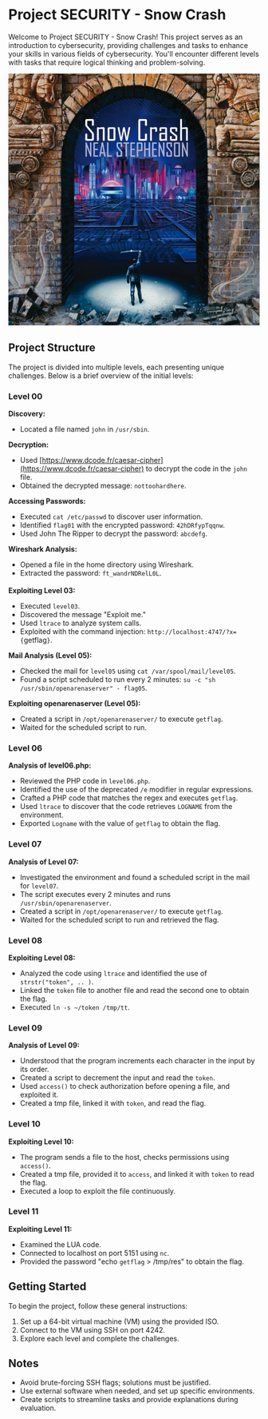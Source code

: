 # Project SECURITY - Snow Crash

Welcome to Project SECURITY - Snow Crash! This project serves as an introduction to cybersecurity, providing challenges and tasks to enhance your skills in various fields of cybersecurity. You'll encounter different levels with tasks that require logical thinking and problem-solving.

![Wallpaper](wallpaper.jpg)
## Project Structure

The project is divided into multiple levels, each presenting unique challenges. Below is a brief overview of the initial levels:

### Level 00

**Discovery:**
- Located a file named `john` in `/usr/sbin`.

**Decryption:**
- Used [https://www.dcode.fr/caesar-cipher](https://www.dcode.fr/caesar-cipher) to decrypt the code in the `john` file.
- Obtained the decrypted message: `nottoohardhere`.

**Accessing Passwords:**
- Executed `cat /etc/passwd` to discover user information.
- Identified `flag01` with the encrypted password: `42hDRfypTqqnw`.
- Used John The Ripper to decrypt the password: `abcdefg`.

**Wireshark Analysis:**
- Opened a file in the home directory using Wireshark.
- Extracted the password: `ft_wandrNDRelL0L`.

**Exploiting Level 03:**
- Executed `level03`.
- Discovered the message "Exploit me."
- Used `ltrace` to analyze system calls.
- Exploited with the command injection: `http://localhost:4747/?x={`getflag`}`.

**Mail Analysis (Level 05):**
- Checked the mail for `level05` using `cat /var/spool/mail/level05`.
- Found a script scheduled to run every 2 minutes: `su -c "sh /usr/sbin/openarenaserver" - flag05`.

**Exploiting openarenaserver (Level 05):**
- Created a script in `/opt/openarenaserver/` to execute `getflag`.
- Waited for the scheduled script to run.

### Level 06

**Analysis of level06.php:**
- Reviewed the PHP code in `level06.php`.
- Identified the use of the deprecated `/e` modifier in regular expressions.
- Crafted a PHP code that matches the regex and executes `getflag`.
- Used `ltrace` to discover that the code retrieves `LOGNAME` from the environment.
- Exported `Logname` with the value of `getflag` to obtain the flag.

### Level 07

**Analysis of Level 07:**
- Investigated the environment and found a scheduled script in the mail for `level07`.
- The script executes every 2 minutes and runs `/usr/sbin/openarenaserver`.
- Created a script in `/opt/openarenaserver/` to execute `getflag`.
- Waited for the scheduled script to run and retrieved the flag.

### Level 08

**Exploiting Level 08:**
- Analyzed the code using `ltrace` and identified the use of `strstr("token", .. )`.
- Linked the `token` file to another file and read the second one to obtain the flag.
- Executed `ln -s ~/token /tmp/tt`.

### Level 09

**Analysis of Level 09:**
- Understood that the program increments each character in the input by its order.
- Created a script to decrement the input and read the `token`.
- Used `access()` to check authorization before opening a file, and exploited it.
- Created a tmp file, linked it with `token`, and read the flag.

### Level 10

**Exploiting Level 10:**
- The program sends a file to the host, checks permissions using `access()`.
- Created a tmp file, provided it to `access`, and linked it with `token` to read the flag.
- Executed a loop to exploit the file continuously.

### Level 11

**Exploiting Level 11:**
- Examined the LUA code.
- Connected to localhost on port 5151 using `nc`.
- Provided the password "echo `getflag` > /tmp/res" to obtain the flag.

## Getting Started

To begin the project, follow these general instructions:

1. Set up a 64-bit virtual machine (VM) using the provided ISO.
2. Connect to the VM using SSH on port 4242.
3. Explore each level and complete the challenges.

## Notes

- Avoid brute-forcing SSH flags; solutions must be justified.
- Use external software when needed, and set up specific environments.
- Create scripts to streamline tasks and provide explanations during evaluation.
